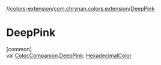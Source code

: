 //[colors-extension](../../index.md)/[com.chrynan.colors.extension](index.md)/[DeepPink](-deep-pink.md)

# DeepPink

[common]\
val [Color.Companion](../../../colors-core/colors-core/com.chrynan.colors/-color/-companion/index.md).[DeepPink](-deep-pink.md): [HexadecimalColor](../../../colors-core/colors-core/com.chrynan.colors/-hexadecimal-color/index.md)
